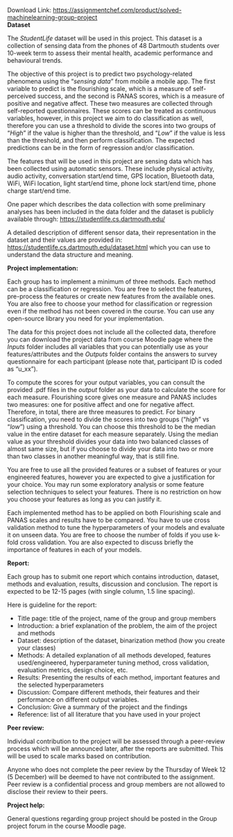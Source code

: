 Download Link: https://assignmentchef.com/product/solved-machinelearning-group-project
<br>
<strong>Dataset </strong>

The <em>StudentLife</em> dataset will be used in this project. This dataset is a collection of sensing data from the phones of 48 Dartmouth students over 10-week term to assess their mental health, academic performance and behavioural trends.

The objective of this project is to predict two psychology-related phenomena using the “<em>sensing data</em>” from mobile a mobile app. The first variable to predict is the flourishing scale, which is a measure of self-perceived success, and the second is PANAS scores, which is a measure of positive and negative affect. These two measures are collected through self-reported questionnaires. These scores can be treated as continuous variables, however, in this project we aim to do classification as well, therefore you can use a threshold to divide the scores into two groups of “<em>High</em>” if the value is higher than the threshold, and “<em>Low</em>” if the value is less than the threshold, and then perform classification. The expected predictions can be in the form of regression and/or classification.

The features that will be used in this project are sensing data which has been collected using automatic sensors. These include physical activity, audio activity, conversation start/end time, GPS location, Bluetooth data, WiFi, WiFi location, light start/end time, phone lock start/end time, phone charge start/end time.

One paper which describes the data collection with some preliminary analyses has been included in the data folder and the dataset is publicly available through: <u>https://studentlife.cs.dartmouth.edu/</u>

A detailed description of different sensor data, their representation in the dataset and their values are provided in: <u>https://studentlife.cs.dartmouth.edu/dataset.html</u> which you can use to understand the data structure and meaning.

<strong>Project implementation: </strong>

Each group has to implement a minimum of three methods. Each method can be a classification or regression. You are free to select the features, pre-process the features or create new features from the available ones. You are also free to choose your method for classification or regression even if the method has not been covered in the course. You can use any open-source library you need for your implementation.

The data for this project does not include all the collected data, therefore you can download the project data from course Moodle page where the <em>Inputs</em> folder includes all variables that you can potentially use as your features/attributes and the <em>Outputs </em>folder contains the answers to survey questionnaire for each participant (please note that, participant ID is coded as “u_xx”).




To compute the scores for your output variables, you can consult the provided .pdf files in the <em>output</em> folder as your data to calculate the score for each measure. Flourishing score gives one measure and PANAS includes two measures: one for positive affect and one for negative affect. Therefore, in total, there are three measures to predict. For binary classification, you need to divide the scores into two groups (“<em>high</em>” vs “<em>low</em>”) using a threshold. You can choose this threshold to be the median value in the entire dataset for each measure separately. Using the median value as your threshold divides your data into two balanced classes of almost same size, but if you choose to divide your data into two or more than two classes in another meaningful way, that is still fine.




You are free to use all the provided features or a subset of features or your engineered features, however you are expected to give a justification for your choice. You may run some exploratory analysis or some feature selection techniques to select your features. There is no restriction on how you choose your features as long as you can justify it.




Each implemented method has to be applied on both Flourishing scale and PANAS scales and results have to be compared. You have to use cross validation method to tune the hyperparameters of your models and evaluate it on unseen data. You are free to choose the number of folds if you use k-fold cross validation. You are also expected to discuss briefly the importance of features in each of your models.




<strong>Report: </strong>

Each group has to submit one report which contains introduction, dataset, methods and evaluation, results, discussion and conclusion. The report is expected to be 12-15 pages (with single column, 1.5 line spacing).




Here is guideline for the report:

<ul>

 <li>Title page: title of the project, name of the group and group members</li>

 <li>Introduction: a brief explanation of the problem, the aim of the project and methods</li>

 <li>Dataset: description of the dataset, binarization method (how you create your classes)</li>

 <li>Methods: A detailed explanation of all methods developed, features used/engineered, hyperparameter tuning method, cross validation, evaluation metrics, design choice, etc.</li>

 <li>Results: Presenting the results of each method, important features and the selected hyperparameters</li>

 <li>Discussion: Compare different methods, their features and their performance on different output variables.</li>

 <li>Conclusion: Give a summary of the project and the findings</li>

 <li>Reference: list of all literature that you have used in your project</li>

</ul>

<strong>Peer review: </strong>

Individual contribution to the project will be assessed through a peer-review process which will be announced later, after the reports are submitted. This will be used to scale marks based on contribution.

Anyone who does not complete the peer review by the Thursday of Week 12 (5 December) will be deemed to have not contributed to the assignment. Peer review is a confidential process and group members are not allowed to disclose their review to their peers.

<strong>Project help: </strong>

General questions regarding group project should be posted in the Group project forum in the course Moodle page.


